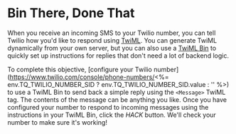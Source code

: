 # Bin There, Done That

When you receive an incoming SMS to your Twilio number, you can tell Twilio how you'd like to respond using [TwiML](https://www.twilio.com/docs/sms/twiml). You can generate TwiML dynamically from your own server, but you can also use a [TwiML Bin](https://www.twilio.com/console/twiml-bins) to quickly set up instructions for replies that don't need a lot of backend logic.

To complete this objective, [configure your Twilio number](https://www.twilio.com/console/phone-numbers/<%= env.TQ_TWILIO_NUMBER_SID ? env.TQ_TWILIO_NUMBER_SID.value : '' %>) to use a TwiML Bin to send back a simple reply using the `<Message>` TwiML tag. The contents of the message can be anything you like. Once you have configured your number to respond to incoming messages using the instructions in your TwiML Bin, click the *HACK* button. We'll check your number to make sure it's working!
